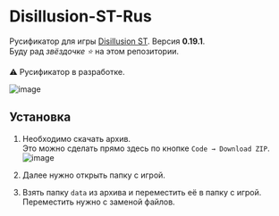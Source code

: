 # Disillusion-ST-Rus

Русификатор для игры [Disillusion ST](https://disillusionst.itch.io/disillusion-st). Версия **0.19.1**.  
Буду рад *звёздочке ⭐* на этом репозитории.

⚠️ Русификатор в разработке.

![image](https://github.com/FaetterP/Disillusion-ST-Rus/assets/56697273/ed518220-a240-4c11-ac1c-2b785b11ebbf)

## Установка

1) Необходимо скачать архив.  
Это можно сделать прямо здесь по кнопке `Code → Download ZIP`.  
![image](https://github.com/FaetterP/Disillusion-ST-Rus/assets/56697273/9b0870b7-cf57-4740-a4cd-c5bf4efdc5ec)

2) Далее нужно открыть папку с игрой.

3) Взять папку `data` из архива и переместить её в папку с игрой. Переместить нужно с заменой файлов.
